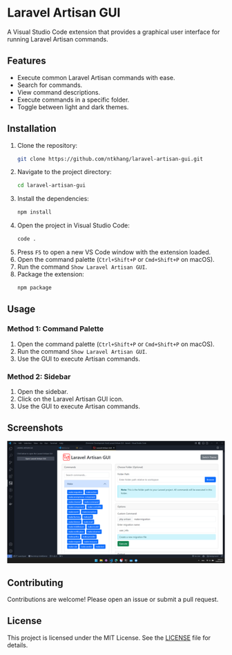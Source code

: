 # Laravel Artisan GUI

A Visual Studio Code extension that provides a graphical user interface for running Laravel Artisan commands.

## Features

- Execute common Laravel Artisan commands with ease.
- Search for commands.
- View command descriptions.
- Execute commands in a specific folder.
- Toggle between light and dark themes.

## Installation

1. Clone the repository:
    ```sh
    git clone https://github.com/ntkhang/laravel-artisan-gui.git
    ```
2. Navigate to the project directory:
    ```sh
    cd laravel-artisan-gui
    ```
3. Install the dependencies:
    ```sh
    npm install
    ```
4. Open the project in Visual Studio Code:
    ```sh
    code .
    ```
5. Press `F5` to open a new VS Code window with the extension loaded.
6. Open the command palette (`Ctrl+Shift+P` or `Cmd+Shift+P` on macOS).
7. Run the command `Show Laravel Artisan GUI`.
8. Package the extension:
    ```sh
    npm package
    ```

## Usage
### Method 1: Command Palette
1. Open the command palette (`Ctrl+Shift+P` or `Cmd+Shift+P` on macOS).
2. Run the command `Show Laravel Artisan GUI`.
3. Use the GUI to execute Artisan commands.

### Method 2: Sidebar
1. Open the sidebar.
2. Click on the Laravel Artisan GUI icon.
3. Use the GUI to execute Artisan commands.

## Screenshots
[![Screenshot 1](screenshots/screenshot.png)](screenshots/screenshot.png)

## Contributing

Contributions are welcome! Please open an issue or submit a pull request.

## License

This project is licensed under the MIT License. See the [LICENSE](LICENSE) file for details.
